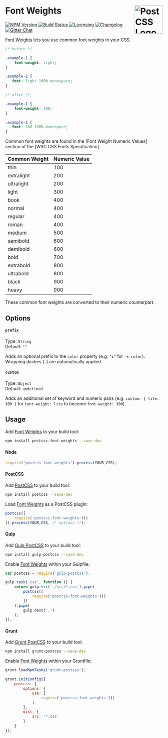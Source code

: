 # Font Weights <a href="https://github.com/postcss/postcss"><img src="https://postcss.github.io/postcss/logo.svg" alt="PostCSS Logo" width="90" height="90" align="right"></a>

[![NPM Version][npm-img]][npm-url]
[![Build Status][cli-img]][cli-url]
[![Licensing][lic-image]][lic-url]
[![Changelog][log-image]][log-url]
[![Gitter Chat][git-image]][git-url]

[Font Weights] lets you use common font weights in your CSS.

```css
/* before */

.example-1 {
	font-weight: light;
}

.example-2 {
   font: light 100% monospace;
}

/* after */

.example-1 {
	font-weight: 300;
}

.example-2 {
   font: 300 100% monospace;
}
```

Common font weights are found in the [Font Weight Numeric Values] section of the [W3C CSS Fonts Specification].

| Common Weight | Numeric Value |
| ------------- | ------------- |
| thin          | 100           |
| extralight    | 200           |
| ultralight    | 200           |
| light         | 300           |
| book          | 400           |
| normal        | 400           |
| regular       | 400           |
| roman         | 400           |
| medium        | 500           |
| semibold      | 600           |
| demibold      | 600           |
| bold          | 700           |
| extrabold     | 800           |
| ultrabold     | 800           |
| black         | 900           |
| heavy         | 900           |

These common font weights are converted to their numeric counterpart.

## Options

#### `prefix`

Type: `String`  
Default: `""`

Adds an optional prefix to the `color` property (e.g. `"x"` for `-x-color`). Wrapping dashes (`-`) are automatically applied.

#### `custom`

Type: `Object`  
Default: `undefined`

Adds an additional set of keyword and numeric pairs (e.g. `custom: { lite: 300 }` for `font-weight: lite` to become `font-weight: 300`).

## Usage

Add [Font Weights] to your build tool:

```bash
npm install postcss-font-weights --save-dev
```

#### Node

```js
require('postcss-font-weights').process(YOUR_CSS);
```

#### PostCSS

Add [PostCSS] to your build tool:

```bash
npm install postcss --save-dev
```

Load [Font Weights] as a PostCSS plugin:

```js
postcss([
	require('postcss-font-weights')()
]).process(YOUR_CSS, /* options */);
```

#### Gulp

Add [Gulp PostCSS] to your build tool:

```bash
npm install gulp-postcss --save-dev
```

Enable [Font Weights] within your Gulpfile:

```js
var postcss = require('gulp-postcss');

gulp.task('css', function () {
	return gulp.src('./src/*.css').pipe(
		postcss([
			require('postcss-font-weights')()
		])
	).pipe(
		gulp.dest('.')
	);
});
```

#### Grunt

Add [Grunt PostCSS] to your build tool:

```bash
npm install grunt-postcss --save-dev
```

Enable [Font Weights] within your Gruntfile:

```js
grunt.loadNpmTasks('grunt-postcss');

grunt.initConfig({
	postcss: {
		options: {
			use: [
				require('postcss-font-weights')()
			]
		},
		dist: {
			src: '*.css'
		}
	}
});
```

[npm-url]: https://www.npmjs.com/package/postcss-font-weights
[npm-img]: https://img.shields.io/npm/v/postcss-font-weights.svg
[cli-url]: https://travis-ci.org/jonathantneal/postcss-font-weights
[cli-img]: https://img.shields.io/travis/jonathantneal/postcss-font-weights.svg
[lic-url]: LICENSE.md
[lic-image]: https://img.shields.io/npm/l/postcss-font-weights.svg
[log-url]: CHANGELOG.md
[log-image]: https://img.shields.io/badge/changelog-md-blue.svg
[git-url]: https://gitter.im/postcss/postcss
[git-image]: https://img.shields.io/badge/chat-gitter-blue.svg

[Font Weights]: https://github.com/jonathantneal/postcss-font-weights
[PostCSS]: https://github.com/postcss/postcss
[Gulp PostCSS]: https://github.com/postcss/gulp-postcss
[Grunt PostCSS]: https://github.com/nDmitry/grunt-postcss

